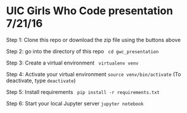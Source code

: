 # UIC Girls Who Code presentation 7/21/16

Step 1: Clone this repo or download the zip file using the buttons above

Step 2: go into the directory of this repo
``` cd gwc_presentation```

Step 3: Create a virtual environment
``` virtualenv venv```

Step 4: Activate your virtual environment
```source venv/bin/activate```
(To deactivate, type `deactivate`)

Step 5: Install requirements
``` pip install -r requirements.txt```

Step 6: Start your local Jupyter server
```jupyter notebook```